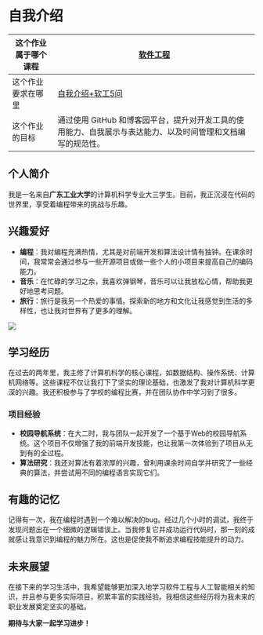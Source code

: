 # 自我介绍
| 这个作业属于哪个课程 | [软件工程](https://edu.cnblogs.com/campus/gdgy/CSGrade22-34) |
| ----------------- |--------------- |
| 这个作业要求在哪里| [自我介绍+软工5问](https://edu.cnblogs.com/campus/gdgy/csGrade22-34/homework/13228#%E5%A4%A7%E5%AE%B6%E5%A5%BD%E5%BE%88%E9%AB%98%E5%85%B4%E5%9C%A8%E8%BF%99%E4%B8%AA%E6%9C%BA%E7%BC%98%E5%B7%A7%E5%90%88%E7%9A%84%E6%83%85%E5%86%B5%E4%B8%8B%E8%AE%A4%E8%AF%86%E5%A4%A7%E5%AE%B6) |
| 这个作业的目标 | 通过使用 GitHub 和博客园平台，提升对开发工具的使用能力、自我展示与表达能力、以及时间管理和文档编写的规范性。 |

## 个人简介
我是一名来自**广东工业大学**的计算机科学专业大三学生。目前，我正沉浸在代码的世界里，享受着编程带来的挑战与乐趣。

## 兴趣爱好
- **编程**：我对编程充满热情，尤其是对前端开发和算法设计情有独钟。在课余时间，我常常会通过参与一些开源项目或做一些个人的小项目来提高自己的编码能力。
- **音乐**：在忙碌的学习之余，我喜欢弹钢琴，音乐可以让我放松心情，帮助我更好地思考问题。
- **旅行**：旅行是我另一个热爱的事情。探索新的地方和文化让我感觉到生活的多样性，也让我对世界有了更多的理解。
  
![](https://img2024.cnblogs.com/blog/3509644/202408/3509644-20240828230711924-1716351149.png)




## 学习经历
在过去的两年里，我主修了计算机科学的核心课程，如数据结构、操作系统、计算机网络等。这些课程不仅让我打下了坚实的理论基础，也激发了我对计算机科学更深的兴趣。我还积极参与了学校的编程比赛，并在团队协作中学习到了很多。

### 项目经验
- **校园导航系统**：在大二时，我与团队一起开发了一个基于Web的校园导航系统。这个项目不仅增强了我的前端开发技能，也让我第一次体验到了项目从无到有的全过程。
- **算法研究**：我还对算法有着浓厚的兴趣，曾利用课余时间自学并研究了一些经典的算法，并尝试用不同的编程语言实现它们。

## 有趣的记忆
记得有一次，我在编程时遇到一个难以解决的bug。经过几个小时的调试，我终于发现问题出在一个细微的逻辑错误上。当我修复它并成功运行代码时，那一刻的成就感让我意识到编程的魅力所在。这也是促使我不断追求编程技能提升的动力。

## 未来展望
在接下来的学习生活中，我希望能够更加深入地学习软件工程与人工智能相关的知识，并且参与更多实际项目，积累丰富的实践经验。我相信这些经历将为我未来的职业发展奠定坚实的基础。

**期待与大家一起学习进步！**

